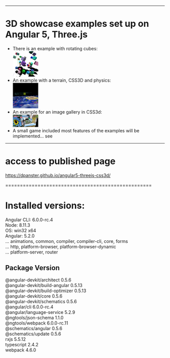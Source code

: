 --------------------
3D showcase examples set up on Angular 5, Three.js
==================================================

* There is an example with rotating cubes:<br>
    <a href="https://dpanster.github.io/angular5-threejs-css3d/cube-threejs/">
        <img src="/src/assets/screens/thumb_cube_threejs.jpg" width="80" title="Threejs Cubes">
    </a>
* An example with a terrain, CSS3D and physics:<br>
    <a href="https://dpanster.github.io/angular5-threejs-css3d/css3d-threejs">
        <img src="/src/assets/screens/thumb_css3d_threejs.jpg" width="80" title="CSS3d, Threejs + Terrain">
    </a>
* An example for an image gallery in CSS3d:<br>
    <a href="https://dpanster.github.io/angular5-threejs-css3d/img-gallery">
        <img src="/src/assets/screens/thumb_img_gallery_threejs.jpg" width="80" title="Image Gallery, Threejs + CSS3d">
    </a>
* A small game included most features of the examples will be implemented... see
  
--------------------
# access to published page
https://dpanster.github.io/angular5-threejs-css3d/

==================================================
# Installed versions:

Angular CLI: 6.0.0-rc.4  
Node: 8.11.3  
OS: win32 x64  
Angular: 5.2.0  
... animations, common, compiler, compiler-cli, core, forms  
... http, platform-browser, platform-browser-dynamic  
... platform-server, router  

Package                           Version
-----------------------------------------------------------
@angular-devkit/architect         0.5.6  
@angular-devkit/build-angular     0.5.13  
@angular-devkit/build-optimizer   0.5.13  
@angular-devkit/core              0.5.6  
@angular-devkit/schematics        0.5.6  
@angular/cli                      6.0.0-rc.4  
@angular/language-service         5.2.9  
@ngtools/json-schema              1.1.0  
@ngtools/webpack                  6.0.0-rc.11  
@schematics/angular               0.5.6  
@schematics/update                0.5.6  
rxjs                              5.5.12  
typescript                        2.4.2  
webpack                           4.6.0